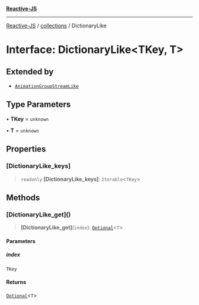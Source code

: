 [**Reactive-JS**](../../README.md)

***

[Reactive-JS](../../README.md) / [collections](../README.md) / DictionaryLike

# Interface: DictionaryLike\<TKey, T\>

## Extended by

- [`AnimationGroupStreamLike`](../../computations/Streamable/interfaces/AnimationGroupStreamLike.md)

## Type Parameters

• **TKey** = `unknown`

• **T** = `unknown`

## Properties

### \[DictionaryLike\_keys\]

> `readonly` **\[DictionaryLike\_keys\]**: `Iterable`\<`TKey`\>

## Methods

### \[DictionaryLike\_get\]()

> **\[DictionaryLike\_get\]**(`index`): [`Optional`](../../functions/type-aliases/Optional.md)\<`T`\>

#### Parameters

##### index

`TKey`

#### Returns

[`Optional`](../../functions/type-aliases/Optional.md)\<`T`\>
